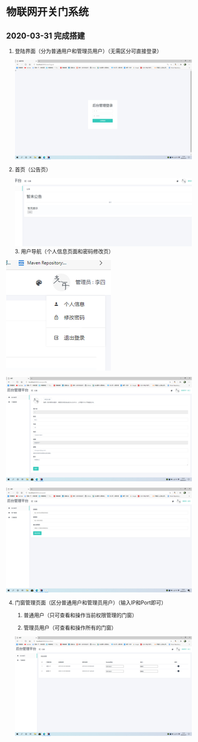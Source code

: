 # 物联网开关门系统

## 2020-03-31 完成搭建

1. 登陆界面（分为普通用户和管理员用户）（无需区分可直接登录）

   ![](%E7%89%A9%E8%81%94%E7%BD%91%E5%BC%80%E5%85%B3%E9%97%A8%E7%B3%BB%E7%BB%9F.assets/%E6%89%B9%E6%B3%A8%202020-03-31%20151453.png)

2. 首页（公告页）

   ![image-20200331152127135](%E7%89%A9%E8%81%94%E7%BD%91%E5%BC%80%E5%85%B3%E9%97%A8%E7%B3%BB%E7%BB%9F.assets/image-20200331152127135.png)3. 用户导航（个人信息页面和密码修改页）

![image-20200331152211623](%E7%89%A9%E8%81%94%E7%BD%91%E5%BC%80%E5%85%B3%E9%97%A8%E7%B3%BB%E7%BB%9F.assets/image-20200331152211623.png)

![](%E7%89%A9%E8%81%94%E7%BD%91%E5%BC%80%E5%85%B3%E9%97%A8%E7%B3%BB%E7%BB%9F.assets/%E6%89%B9%E6%B3%A8%202020-03-31%20151511-1585639389827.png)

![image-20200331152322797](%E7%89%A9%E8%81%94%E7%BD%91%E5%BC%80%E5%85%B3%E9%97%A8%E7%B3%BB%E7%BB%9F.assets/image-20200331152322797.png)

4. 门窗管理页面（区分普通用户和管理员用户）（输入IP和Port即可）

   1. 普通用户（只可查看和操作当前权限管理的门窗）

   2. 管理员用户（可查看和操作所有的门窗）

      

   ![](%E7%89%A9%E8%81%94%E7%BD%91%E5%BC%80%E5%85%B3%E9%97%A8%E7%B3%BB%E7%BB%9F.assets/%E6%89%B9%E6%B3%A8%202020-03-31%20151548.png)
